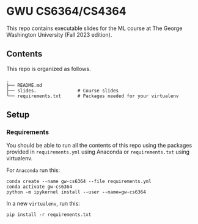 # GWU CS6364/CS4364

This repo contains executable slides for the  ML course at The George Washington University (Fall 2023 edition).

## Contents

This repo is organized as follows.

```
.
├── README.md
├── slides.               # Course slides 
└── requirements.txt      # Packages needed for your virtualenv
```

## Setup

### Requirements

You should be able to run all the contents of this repo using the packages provided in `requirements.yml` using Anaconda or `requirements.txt` using virtualenv.

For `Anaconda` run this:
```
conda create --name gw-cs6364 --file requirements.yml
conda activate gw-cs6364
python -m ipykernel install --user --name=gw-cs6364
```

In a new `virtualenv`, run this:
```
pip install -r requirements.txt
```
